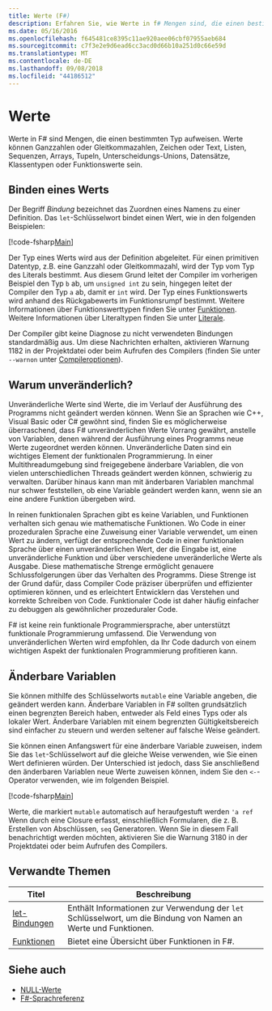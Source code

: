 ```yaml
---
title: Werte (F#)
description: Erfahren Sie, wie Werte in f# Mengen sind, die einen bestimmten Typ aufweisen.
ms.date: 05/16/2016
ms.openlocfilehash: f645481ce8395c11ae920aee06cbf07955aeb684
ms.sourcegitcommit: c7f3e2e9d6ead6cc3acd0d66b10a251d0c66e59d
ms.translationtype: MT
ms.contentlocale: de-DE
ms.lasthandoff: 09/08/2018
ms.locfileid: "44186512"
---
```

# <a name="values"></a>Werte

Werte in F# sind Mengen, die einen bestimmten Typ aufweisen. Werte können Ganzzahlen oder Gleitkommazahlen, Zeichen oder Text, Listen, Sequenzen, Arrays, Tupeln, Unterscheidungs-Unions, Datensätze, Klassentypen oder Funktionswerte sein.

## <a name="binding-a-value"></a>Binden eines Werts

Der Begriff *Bindung* bezeichnet das Zuordnen eines Namens zu einer Definition. Das `let`-Schlüsselwort bindet einen Wert, wie in den folgenden Beispielen:

[!code-fsharp[Main](../../../../samples/snippets/fsharp/lang-ref-1/snippet601.fs)]

Der Typ eines Werts wird aus der Definition abgeleitet. Für einen primitiven Datentyp, z.B. eine Ganzzahl oder Gleitkommazahl, wird der Typ vom Typ des Literals bestimmt. Aus diesem Grund leitet der Compiler im vorherigen Beispiel den Typ `b` ab, um `unsigned int` zu sein, hingegen leitet der Compiler den Typ `a` ab, damit er `int` wird. Der Typ eines Funktionswerts wird anhand des Rückgabewerts im Funktionsrumpf bestimmt. Weitere Informationen über Funktionswerttypen finden Sie unter [Funktionen](../functions/index.md). Weitere Informationen über Literaltypen finden Sie unter [Literale](../literals.md).

Der Compiler gibt keine Diagnose zu nicht verwendeten Bindungen standardmäßig aus. Um diese Nachrichten erhalten, aktivieren Warnung 1182 in der Projektdatei oder beim Aufrufen des Compilers (finden Sie unter `--warnon` unter [Compileroptionen](../compiler-options.md)).

## <a name="why-immutable"></a>Warum unveränderlich?

Unveränderliche Werte sind Werte, die im Verlauf der Ausführung des Programms nicht geändert werden können. Wenn Sie an Sprachen wie C++, Visual Basic oder C# gewöhnt sind, finden Sie es möglicherweise überraschend, dass F# unveränderlichen Werte Vorrang gewährt, anstelle von Variablen, denen während der Ausführung eines Programms neue Werte zugeordnet werden können. Unveränderliche Daten sind ein wichtiges Element der funktionalen Programmierung. In einer Multithreadumgebung sind freigegebene änderbare Variablen, die von vielen unterschiedlichen Threads geändert werden können, schwierig zu verwalten. Darüber hinaus kann man mit änderbaren Variablen manchmal nur schwer feststellen, ob eine Variable geändert werden kann, wenn sie an eine andere Funktion übergeben wird.

In reinen funktionalen Sprachen gibt es keine Variablen, und Funktionen verhalten sich genau wie mathematische Funktionen. Wo Code in einer prozeduralen Sprache eine Zuweisung einer Variable verwendet, um einen Wert zu ändern, verfügt der entsprechende Code in einer funktionalen Sprache über einen unveränderlichen Wert, der die Eingabe ist, eine unveränderliche Funktion und über verschiedene unveränderliche Werte als Ausgabe. Diese mathematische Strenge ermöglicht genauere Schlussfolgerungen über das Verhalten des Programms. Diese Strenge ist der Grund dafür, dass Compiler Code präziser überprüfen und effizienter optimieren können, und es erleichtert Entwicklern das Verstehen und korrekte Schreiben von Code. Funktionaler Code ist daher häufig einfacher zu debuggen als gewöhnlicher prozeduraler Code.

F# ist keine rein funktionale Programmiersprache, aber unterstützt funktionale Programmierung umfassend. Die Verwendung von unveränderlichen Werten wird empfohlen, da Ihr Code dadurch von einem wichtigen Aspekt der funktionalen Programmierung profitieren kann.

## <a name="mutable-variables"></a>Änderbare Variablen

Sie können mithilfe des Schlüsselworts `mutable` eine Variable angeben, die geändert werden kann. Änderbare Variablen in F# sollten grundsätzlich einen begrenzten Bereich haben, entweder als Feld eines Typs oder als lokaler Wert. Änderbare Variablen mit einem begrenzten Gültigkeitsbereich sind einfacher zu steuern und werden seltener auf falsche Weise geändert.

Sie können einen Anfangswert für eine änderbare Variable zuweisen, indem Sie das `let`-Schlüsselwort auf die gleiche Weise verwenden, wie Sie einen Wert definieren würden. Der Unterschied ist jedoch, dass Sie anschließend den änderbaren Variablen neue Werte zuweisen können, indem Sie den `<-`-Operator verwenden, wie im folgenden Beispiel.

[!code-fsharp[Main](../../../../samples/snippets/fsharp/lang-ref-1/snippet602.fs)]

Werte, die markiert `mutable` automatisch auf heraufgestuft werden `'a ref` Wenn durch eine Closure erfasst, einschließlich Formularen, die z. B. Erstellen von Abschlüssen, `seq` Generatoren. Wenn Sie in diesem Fall benachrichtigt werden möchten, aktivieren Sie die Warnung 3180 in der Projektdatei oder beim Aufrufen des Compilers.

## <a name="related-topics"></a>Verwandte Themen

|Titel|Beschreibung|
|-----|-----------|
|[let-Bindungen](../functions/let-bindings.md)|Enthält Informationen zur Verwendung der `let` Schlüsselwort, um die Bindung von Namen an Werte und Funktionen.|
|[Funktionen](../functions/index.md)|Bietet eine Übersicht über Funktionen in F#.|

## <a name="see-also"></a>Siehe auch

- [NULL-Werte](null-Values.md)
- [F#-Sprachreferenz](../index.md)
